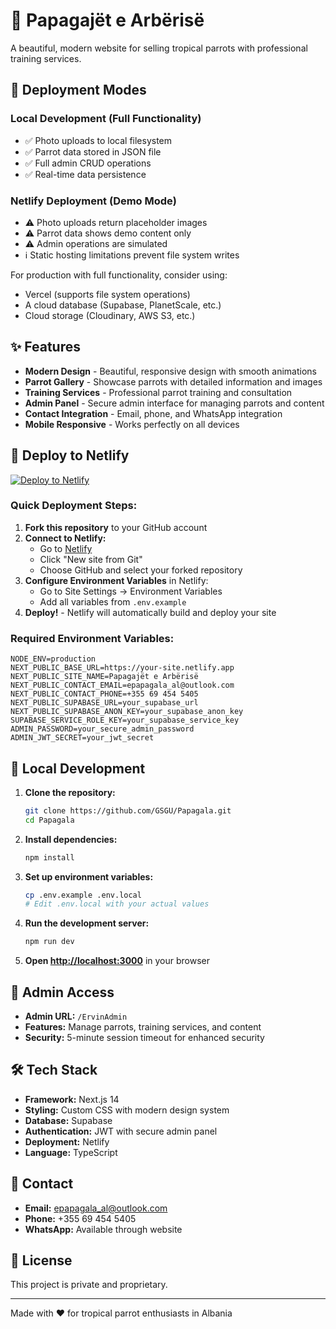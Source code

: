 # 🦜 Papagajët e Arbërisë

A beautiful, modern website for selling tropical parrots with professional training services.

## 🚀 Deployment Modes

### Local Development (Full Functionality)
- ✅ Photo uploads to local filesystem
- ✅ Parrot data stored in JSON file
- ✅ Full admin CRUD operations
- ✅ Real-time data persistence

### Netlify Deployment (Demo Mode)
- ⚠️ Photo uploads return placeholder images
- ⚠️ Parrot data shows demo content only
- ⚠️ Admin operations are simulated
- ℹ️ Static hosting limitations prevent file system writes

For production with full functionality, consider using:
- Vercel (supports file system operations)
- A cloud database (Supabase, PlanetScale, etc.)
- Cloud storage (Cloudinary, AWS S3, etc.)

## ✨ Features

- **Modern Design** - Beautiful, responsive design with smooth animations
- **Parrot Gallery** - Showcase parrots with detailed information and images
- **Training Services** - Professional parrot training and consultation
- **Admin Panel** - Secure admin interface for managing parrots and content
- **Contact Integration** - Email, phone, and WhatsApp integration
- **Mobile Responsive** - Works perfectly on all devices

## 🚀 Deploy to Netlify

[![Deploy to Netlify](https://www.netlify.com/img/deploy/button.svg)](https://app.netlify.com/start/deploy?repository=https://github.com/GSGU/Papagala)

### Quick Deployment Steps:

1. **Fork this repository** to your GitHub account
2. **Connect to Netlify:**
   - Go to [Netlify](https://netlify.com)
   - Click "New site from Git"
   - Choose GitHub and select your forked repository
3. **Configure Environment Variables** in Netlify:
   - Go to Site Settings → Environment Variables
   - Add all variables from `.env.example`
4. **Deploy!** - Netlify will automatically build and deploy your site

### Required Environment Variables:

```env
NODE_ENV=production
NEXT_PUBLIC_BASE_URL=https://your-site.netlify.app
NEXT_PUBLIC_SITE_NAME=Papagajët e Arbërisë
NEXT_PUBLIC_CONTACT_EMAIL=epapagala_al@outlook.com
NEXT_PUBLIC_CONTACT_PHONE=+355 69 454 5405
NEXT_PUBLIC_SUPABASE_URL=your_supabase_url
NEXT_PUBLIC_SUPABASE_ANON_KEY=your_supabase_anon_key
SUPABASE_SERVICE_ROLE_KEY=your_supabase_service_key
ADMIN_PASSWORD=your_secure_admin_password
ADMIN_JWT_SECRET=your_jwt_secret
```

## 🔧 Local Development

1. **Clone the repository:**
   ```bash
   git clone https://github.com/GSGU/Papagala.git
   cd Papagala
   ```

2. **Install dependencies:**
   ```bash
   npm install
   ```

3. **Set up environment variables:**
   ```bash
   cp .env.example .env.local
   # Edit .env.local with your actual values
   ```

4. **Run the development server:**
   ```bash
   npm run dev
   ```

5. **Open [http://localhost:3000](http://localhost:3000)** in your browser

## 🔐 Admin Access

- **Admin URL:** `/ErvinAdmin`
- **Features:** Manage parrots, training services, and content
- **Security:** 5-minute session timeout for enhanced security

## 🛠️ Tech Stack

- **Framework:** Next.js 14
- **Styling:** Custom CSS with modern design system
- **Database:** Supabase
- **Authentication:** JWT with secure admin panel
- **Deployment:** Netlify
- **Language:** TypeScript

## 📱 Contact

- **Email:** epapagala_al@outlook.com
- **Phone:** +355 69 454 5405
- **WhatsApp:** Available through website

## 📄 License

This project is private and proprietary.

---

Made with ❤️ for tropical parrot enthusiasts in Albania